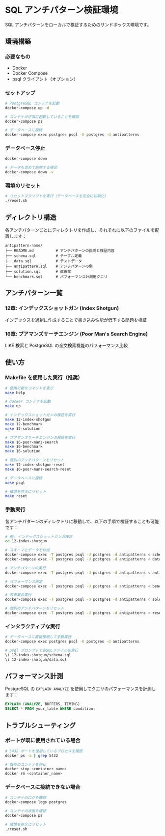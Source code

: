 # SQL アンチパターン検証環境

SQL アンチパターンをローカルで検証するためのサンドボックス環境です。

## 環境構築

### 必要なもの
- Docker
- Docker Compose
- psql クライアント（オプション）

### セットアップ

```bash
# PostgreSQL コンテナを起動
docker-compose up -d

# コンテナが正常に起動していることを確認
docker-compose ps

# データベースに接続
docker-compose exec postgres psql -U postgres -d antipatterns
```

### データベース停止

```bash
docker-compose down

# データも含めて削除する場合
docker-compose down -v
```

### 環境のリセット

```bash
# リセットスクリプトを実行（データベースを完全に初期化）
./reset.sh
```

## ディレクトリ構造

各アンチパターンごとにディレクトリを作成し、それぞれに以下のファイルを配置します：

```
antipattern-name/
├── README.md          # アンチパターンの説明と検証内容
├── schema.sql         # テーブル定義
├── data.sql           # テストデータ
├── antipattern.sql    # アンチパターンの例
├── solution.sql       # 改善案
└── benchmark.sql      # パフォーマンス計測用クエリ
```

## アンチパターン一覧

### 12章: インデックスショットガン (Index Shotgun)
インデックスを過剰に作成することで書き込み性能が低下する問題を検証

### 16章: プアマンズサーチエンジン (Poor Man's Search Engine)
LIKE 検索と PostgreSQL の全文検索機能のパフォーマンス比較

## 使い方

### Makefile を使用した実行（推奨）

```bash
# 使用可能なコマンドを表示
make help

# Docker コンテナを起動
make up

# インデックスショットガンの検証を実行
make 12-index-shotgun
make 12-benchmark
make 12-solution

# プアマンズサーチエンジンの検証を実行
make 16-poor-mans-search
make 16-benchmark
make 16-solution

# 個別のアンチパターンをリセット
make 12-index-shotgun-reset
make 16-poor-mans-search-reset

# データベースに接続
make psql

# 環境を完全にリセット
make reset
```

### 手動実行

各アンチパターンのディレクトリに移動して、以下の手順で検証することも可能です：

```bash
# 例: インデックスショットガンの検証
cd 12-index-shotgun

# スキーマとデータを作成
docker-compose exec -T postgres psql -U postgres -d antipatterns < schema.sql
docker-compose exec -T postgres psql -U postgres -d antipatterns < data.sql

# アンチパターンの実行
docker-compose exec -T postgres psql -U postgres -d antipatterns < antipattern.sql

# パフォーマンス測定
docker-compose exec -T postgres psql -U postgres -d antipatterns < benchmark.sql

# 改善案の実行
docker-compose exec -T postgres psql -U postgres -d antipatterns < solution.sql

# 個別のアンチパターンをリセット
docker-compose exec -T postgres psql -U postgres -d antipatterns < reset.sql
```

### インタラクティブな実行

```bash
# データベースに直接接続して手動実行
docker-compose exec postgres psql -U postgres -d antipatterns

# psql プロンプトで各SQLファイルを実行
\i 12-index-shotgun/schema.sql
\i 12-index-shotgun/data.sql
```

## パフォーマンス計測

PostgreSQL の `EXPLAIN ANALYZE` を使用してクエリのパフォーマンスを計測します：

```sql
EXPLAIN (ANALYZE, BUFFERS, TIMING) 
SELECT * FROM your_table WHERE condition;
```

## トラブルシューティング

### ポートが既に使用されている場合

```bash
# 5432 ポートを使用しているプロセスを確認
docker ps -a | grep 5432

# 既存のコンテナを停止
docker stop <container_name>
docker rm <container_name>
```

### データベースに接続できない場合

```bash
# コンテナのログを確認
docker-compose logs postgres

# コンテナの状態を確認
docker-compose ps

# 環境を完全にリセット
./reset.sh
```